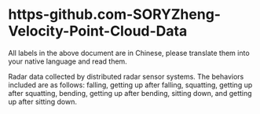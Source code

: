 # https-github.com-SORYZheng-Velocity-Point-Cloud-Data
All labels in the above document are in Chinese, please translate them into your native language and read them.

Radar data collected by distributed radar sensor systems. The behaviors included are as follows: falling, getting up after falling, squatting, getting up after squatting, bending, getting up after bending, sitting down, and getting up after sitting down.
